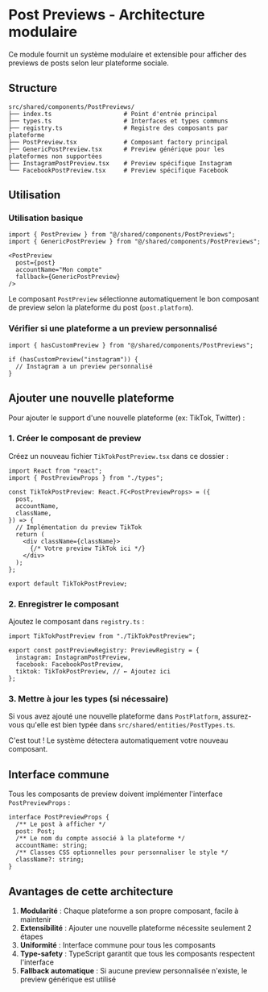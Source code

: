 # Post Previews - Architecture modulaire

Ce module fournit un système modulaire et extensible pour afficher des previews de posts selon leur plateforme sociale.

## Structure

```
src/shared/components/PostPreviews/
├── index.ts                    # Point d'entrée principal
├── types.ts                    # Interfaces et types communs
├── registry.ts                 # Registre des composants par plateforme
├── PostPreview.tsx             # Composant factory principal
├── GenericPostPreview.tsx      # Preview générique pour les plateformes non supportées
├── InstagramPostPreview.tsx    # Preview spécifique Instagram
└── FacebookPostPreview.tsx     # Preview spécifique Facebook
```

## Utilisation

### Utilisation basique

```tsx
import { PostPreview } from "@/shared/components/PostPreviews";
import { GenericPostPreview } from "@/shared/components/PostPreviews";

<PostPreview
  post={post}
  accountName="Mon compte"
  fallback={GenericPostPreview}
/>
```

Le composant `PostPreview` sélectionne automatiquement le bon composant de preview selon la plateforme du post (`post.platform`).

### Vérifier si une plateforme a un preview personnalisé

```tsx
import { hasCustomPreview } from "@/shared/components/PostPreviews";

if (hasCustomPreview("instagram")) {
  // Instagram a un preview personnalisé
}
```

## Ajouter une nouvelle plateforme

Pour ajouter le support d'une nouvelle plateforme (ex: TikTok, Twitter) :

### 1. Créer le composant de preview

Créez un nouveau fichier `TikTokPostPreview.tsx` dans ce dossier :

```tsx
import React from "react";
import { PostPreviewProps } from "./types";

const TikTokPostPreview: React.FC<PostPreviewProps> = ({
  post,
  accountName,
  className,
}) => {
  // Implémentation du preview TikTok
  return (
    <div className={className}>
      {/* Votre preview TikTok ici */}
    </div>
  );
};

export default TikTokPostPreview;
```

### 2. Enregistrer le composant

Ajoutez le composant dans `registry.ts` :

```tsx
import TikTokPostPreview from "./TikTokPostPreview";

export const postPreviewRegistry: PreviewRegistry = {
  instagram: InstagramPostPreview,
  facebook: FacebookPostPreview,
  tiktok: TikTokPostPreview, // ← Ajoutez ici
};
```

### 3. Mettre à jour les types (si nécessaire)

Si vous avez ajouté une nouvelle plateforme dans `PostPlatform`, assurez-vous qu'elle est bien typée dans `src/shared/entities/PostTypes.ts`.

C'est tout ! Le système détectera automatiquement votre nouveau composant.

## Interface commune

Tous les composants de preview doivent implémenter l'interface `PostPreviewProps` :

```tsx
interface PostPreviewProps {
  /** Le post à afficher */
  post: Post;
  /** Le nom du compte associé à la plateforme */
  accountName: string;
  /** Classes CSS optionnelles pour personnaliser le style */
  className?: string;
}
```

## Avantages de cette architecture

1. **Modularité** : Chaque plateforme a son propre composant, facile à maintenir
2. **Extensibilité** : Ajouter une nouvelle plateforme nécessite seulement 2 étapes
3. **Uniformité** : Interface commune pour tous les composants
4. **Type-safety** : TypeScript garantit que tous les composants respectent l'interface
5. **Fallback automatique** : Si aucune preview personnalisée n'existe, le preview générique est utilisé

